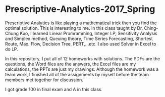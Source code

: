 # Prescriptive-Analytics-2017_Spring
Prescriptive Analytics is like playing a mathematical trick then you find the optimal solution. This is interesting
to me. In this class taught by Dr. Ching-Chung Kuo, I learned Linear Promramming, Integer LP, Sensitivity Analysis 
and Simplex method, Queuing theory, Time Series Forecasting, Shortest Route, Max. Flow, Decision Tree, PERT,...etc. 
I also used Solver in Excel to do LP. 

In this repository, I put all of 12 homeworks with solutions. The PDFs are the questions, the Word files are the answers, the Excel files are my calculations, the PPTs are just my drawings. Although the homework was a team work, I finished all 
of the assignments by myself before the team members met together for discussion. 

I got grade 100 in final exam and A in this class. 

